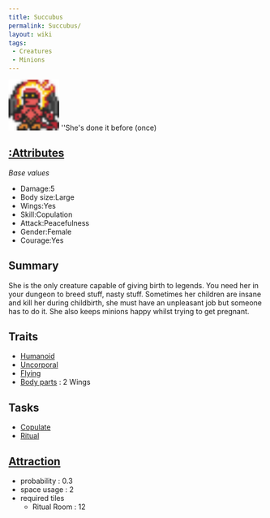 ```yaml
---
title: Succubus
permalink: Succubus/
layout: wiki
tags:
 - Creatures
 - Minions
---
```


<img src="succubussmall.png" title="fig:succubussmall.png" alt="succubussmall.png" width="100" />
''She's done it before (once)

[:Attributes](:Attributes "wikilink")
-------------------------------------

*Base values*

-   Damage:5
-   Body size:Large
-   Wings:Yes
-   Skill:Copulation
-   Attack:Peacefulness
-   Gender:Female
-   Courage:Yes

Summary
-------

She is the only creature capable of giving birth to legends. You need
her in your dungeon to breed stuff, nasty stuff. Sometimes her children
are insane and kill her during childbirth, she must have an unpleasant
job but someone has to do it. She also keeps minions happy whilst trying
to get pregnant.

Traits
------

-   [Humanoid](:Traits#Humanoid "wikilink")
-   [Uncorporal](:Traits#Uncorporal "wikilink")
-   [Flying](:Traits#Flying "wikilink")
-   [Body parts](:Attributes#Body_Parts "wikilink") : 2 Wings

Tasks
-----

-   [Copulate](:Skills#Copulate "wikilink")
-   [Ritual](:Ritual_Room "wikilink")

[Attraction](:Immigration "wikilink")
-------------------------------------

-   probability : 0.3
-   space usage : 2
-   required tiles
    -   Ritual Room : 12

